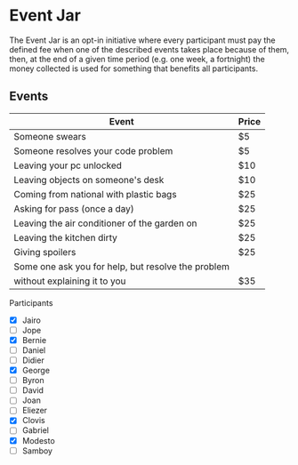 # Event Jar

The Event Jar is an opt-in initiative where every participant must pay the defined fee when one of the described events takes place because of them, then, at the end of a given time period (e.g. one week, a fortnight) the money collected is used for something that benefits all participants.

## Events

| Event                                                | Price |
| ---------------------------------------------------- | ----- |
| Someone swears                                       | $5    |
| Someone resolves your code problem                   | $5    |
| Leaving your pc unlocked                             | $10   |
| Leaving objects on someone's desk                    | $10   |
| Coming from national with plastic bags               | $25   |
| Asking for pass (once a day)                         | $25   |
| Leaving the air conditioner of the garden on         | $25   |
| Leaving the kitchen dirty                            | $25   |
| Giving spoilers                                      | $25   |
| Some one ask you for help, but resolve the problem   |       |
| without explaining it to you                         | $35   |


Participants
- [x] Jairo
- [ ] Jope
- [x] Bernie
- [ ] Daniel
- [ ] Didier
- [x] George
- [ ] Byron
- [ ] David
- [ ] Joan
- [ ] Eliezer
- [x] Clovis
- [ ] Gabriel
- [x] Modesto
- [ ] Samboy
